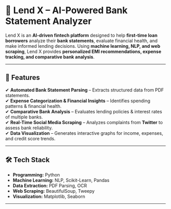 # 📌 Lend X – AI-Powered Bank Statement Analyzer  

Lend X is an **AI-driven fintech platform** designed to help **first-time loan borrowers** analyze their **bank statements**, evaluate financial health, and make informed lending decisions. Using **machine learning, NLP, and web scraping**, Lend X provides **personalized EMI recommendations, expense tracking, and comparative bank analysis**.  

---

## 🚀 Features  

✔ **Automated Bank Statement Parsing** – Extracts structured data from PDF statements.  
✔ **Expense Categorization & Financial Insights** – Identifies spending patterns & financial health.  
✔ **Comparative Bank Analysis** – Evaluates lending policies & interest rates of multiple banks.  
✔ **Real-Time Social Media Scraping** – Analyzes complaints from **Twitter** to assess bank reliability.  
✔ **Data Visualization** – Generates interactive graphs for income, expenses, and credit score trends.  

---

## 🛠 Tech Stack  

- **Programming:** Python  
- **Machine Learning:** NLP, Scikit-Learn, Pandas  
- **Data Extraction:** PDF Parsing, OCR  
- **Web Scraping:** BeautifulSoup, Tweepy  
- **Visualization:** Matplotlib, Seaborn  

---
